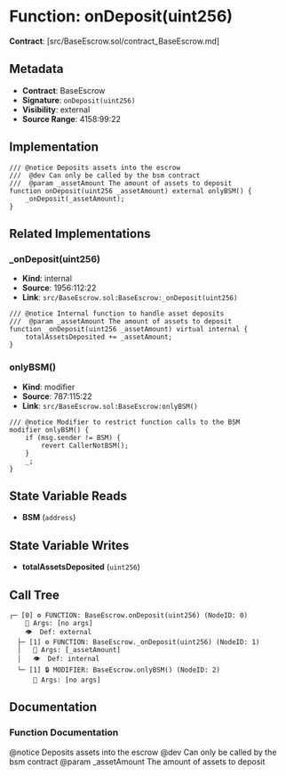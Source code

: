 # Function: onDeposit(uint256)

**Contract**: [src/BaseEscrow.sol/contract_BaseEscrow.md]

## Metadata

- **Contract**: BaseEscrow
- **Signature**: `onDeposit(uint256)`
- **Visibility**: external
- **Source Range**: 4158:99:22

## Implementation

```solidity
/// @notice Deposits assets into the escrow
///  @dev Can only be called by the bsm contract
///  @param _assetAmount The amount of assets to deposit
function onDeposit(uint256 _assetAmount) external onlyBSM() {
    _onDeposit(_assetAmount);
}
```

## Related Implementations

### _onDeposit(uint256)

- **Kind**: internal
- **Source**: 1956:112:22
- **Link**: `src/BaseEscrow.sol:BaseEscrow:_onDeposit(uint256)`

```solidity
/// @notice Internal function to handle asset deposits
///  @param _assetAmount The amount of assets to deposit
function _onDeposit(uint256 _assetAmount) virtual internal {
    totalAssetsDeposited += _assetAmount;
}
```

### onlyBSM()

- **Kind**: modifier
- **Source**: 787:115:22
- **Link**: `src/BaseEscrow.sol:BaseEscrow:onlyBSM()`

```solidity
/// @notice Modifier to restrict function calls to the BSM
modifier onlyBSM() {
    if (msg.sender != BSM) {
        revert CallerNotBSM();
    }
    _;
}
```

## State Variable Reads

- **BSM** (`address`)

## State Variable Writes

- **totalAssetsDeposited** (`uint256`)

## Call Tree

```
┌─ [0] ⚙️ FUNCTION: BaseEscrow.onDeposit(uint256) (NodeID: 0)
    💬 Args: [no args]
    👁️  Def: external
  ├─ [1] ⚙️ FUNCTION: BaseEscrow._onDeposit(uint256) (NodeID: 1)
  │   💬 Args: [_assetAmount]
  │   👁️  Def: internal
  └─ [1] 🔒 MODIFIER: BaseEscrow.onlyBSM() (NodeID: 2)
      💬 Args: [no args]
```

## Documentation

### Function Documentation

@notice Deposits assets into the escrow
 @dev Can only be called by the bsm contract
 @param _assetAmount The amount of assets to deposit
